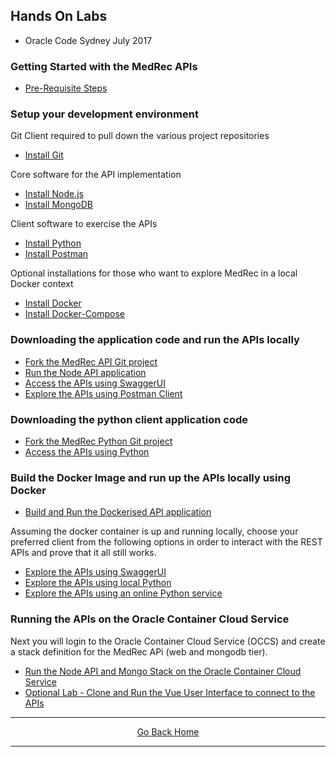 ## Hands On Labs

- Oracle Code Sydney July 2017

### Getting Started with the MedRec APIs

- [Pre-Requisite Steps](./assets/handsonlabs/prerequisites.md)  

### Setup your development environment

Git Client required to pull down the various project repositories

   - [Install Git](./assets/handsonlabs/installgit.md)

Core software for the API implementation

   - [Install Node.js](./assets/handsonlabs/installnodejs.md)
   - [Install MongoDB](./assets/handsonlabs/installmongodb.md)

Client software to exercise the APIs

   - [Install Python](./assets/handsonlabs/installpython.md)
   - [Install Postman](./assets/handsonlabs/installpostman.md)

Optional installations for those who want to explore MedRec in a local Docker context

   - [Install Docker](./assets/handsonlabs/installdocker.md)
   - [Install Docker-Compose](./assets/handsonlabs/installdockercompose.md)

### Downloading the application code and run the APIs locally

- [Fork the MedRec API Git project](./assets/handsonlabs/forkthemedrecapigitrepo.md) 
- [Run the Node API application](./assets/handsonlabs/runtheapislocally.md)
- [Access the APIs using SwaggerUI](./assets/handsonlabs/exploretheapis-1.md)
- [Explore the APIs using Postman Client](./assets/handsonlabs/exploretheapis-3.md)

### Downloading the python client application code 

- [Fork the MedRec Python Git project](./assets/handsonlabs/forkthemedrecpythongitrepo.md) 
- [Access the APIs using Python](./assets/handsonlabs/exploretheapis-2.md)

### Build the Docker Image and run up the APIs locally using Docker

- [Build and Run the Dockerised API application](./assets/handsonlabs/buildthedockerimage.md)

Assuming the docker container is up and running locally, choose your preferred client from the following options in order to interact with the REST APIs and prove that it all still works.
- [Explore the APIs using SwaggerUI](./assets/handsonlabs/exploretheapis-1.md)
- [Explore the APIs using local Python](./assets/handsonlabs/exploretheapis-2.md)
- [Explore the APIs using an online Python service](./assets/handsonlabs/exploretheapis-4.md)

### Running the APIs on the Oracle Container Cloud Service

Next you will login to the Oracle Container Cloud Service (OCCS) and create a stack definition for the MedRec APi (web and mongodb tier).

- [Run the Node API and Mongo Stack on the Oracle Container Cloud Service](./assets/handsonlabs/createtheoccsstack.md)
- [Optional Lab - Clone and Run the Vue User Interface to connect to the APIs](./assets/handsonlabs/medrecui.md)
<hr />
<center>
<a href="index" class="btn" >Go Back Home</a>
</center>
<hr />

